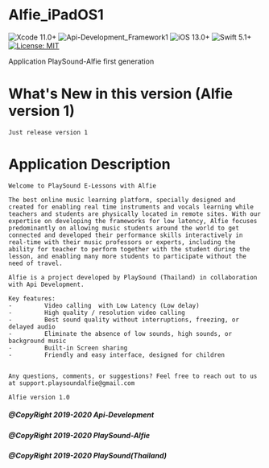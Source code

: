 # Alfie_iPadOS1
![Xcode 11.0+](https://img.shields.io/badge/Xcode-11.0%2B-blue.svg)
![Api-Development_Framework1](https://img.shields.io/badge/Api-Development_Framework1%2B-blue.svg)
![iOS 13.0+](https://img.shields.io/badge/iOS-13.0%2B-green.svg)
![Swift 5.1+](https://img.shields.io/badge/Swift-5.1%2B-orange.svg)
[![License: MIT](https://img.shields.io/badge/License-MIT-yellow.svg)](https://opensource.org/licenses/MIT)

Application PlaySound-Alfie first generation
# What's New in this version (Alfie version 1)
```
Just release version 1
```
# Application Description
```
Welcome to PlaySound E-Lessons with Alfie

The best online music learning platform, specially designed and created for enabling real time instruments and vocals learning while teachers and students are physically located in remote sites. With our expertise on developing the frameworks for low latency, Alfie focuses predominantly on allowing music students around the world to get connected and developed their performance skills interactively in real-time with their music professors or experts, including the ability for teacher to perform together with the student during the lesson, and enabling many more students to participate without the need of travel.
 
Alfie is a project developed by PlaySound (Thailand) in collaboration with Api Development.

Key features:
-         Video calling  with Low Latency (Low delay)
-         High quality / resolution video calling 
-         Best sound quality without interruptions, freezing, or delayed audio
-         Eliminate the absence of low sounds, high sounds, or background music
-         Built-in Screen sharing
-         Friendly and easy interface, designed for children


Any questions, comments, or suggestions? Feel free to reach out to us at support.playsoundalfie@gmail.com

Alfie version 1.0
```

##### @CopyRight 2019-2020 Api-Development
##### @CopyRight 2019-2020 PlaySound-Alfie
##### @CopyRight 2019-2020 PlaySound(Thailand)

